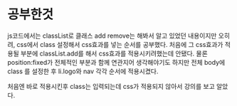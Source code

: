 # 공부한것

js코드에서는 classList로 클래스 add remove는 해봐서 알고 있었던 내용이지만
오히려,
css에서 class 설정해서 css효과를 넣는 순서를 공부했다.
처음에 그 css효과가 적용될 부분에 classList.add를 해서
css효과를 적용시키려했는데 안됐다.
물론 position:fixed가 전체적인 부분과 함께 연관지어 생각해야기도 하지만
전체 body에 class 를 설정한 후
li.logo와 nav 각각 순서에 적용시켰다.

처음엔 바로 적용시킨후 class는 입력되는데 css가 적용되지 않아서 강의를 보고 알았다.
